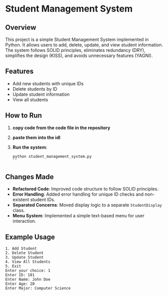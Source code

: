 # Student Management System

## Overview

This project is a simple Student Management System implemented in Python. It allows users to add, delete, update, and view student information. The system follows SOLID principles, eliminates redundancy (DRY), simplifies the design (KISS), and avoids unnecessary features (YAGNI).

## Features

- Add new students with unique IDs
- Delete students by ID
- Update student information
- View all students

## How to Run

1. **copy code from the code file in the repository** 

2. **paste them into the idl**

3. **Run the system**:
    ```bash
    python student_management_system.py
    ``

## Changes Made

- **Refactored Code**: Improved code structure to follow SOLID principles.
- **Error Handling**: Added error handling for unique ID checks and non-existent student IDs.
- **Separated Concerns**: Moved display logic to a separate `StudentDisplay` class.
- **Menu System**: Implemented a simple text-based menu for user interaction.

## Example Usage

```plaintext
1. Add Student
2. Delete Student
3. Update Student
4. View All Students
5. Exit
Enter your choice: 1
Enter ID: 101
Enter Name: John Doe
Enter Age: 20
Enter Major: Computer Science

